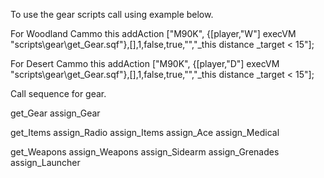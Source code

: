 

To use the gear scripts call using example below.

For Woodland Cammo
this addAction ["<t size='1' shadow='1' color='#00ff00'>M90K</t>", {[player,"W"] execVM "scripts\gear\get_Gear.sqf"},[],1,false,true,"","_this distance _target < 15"];

For Desert Cammo
this addAction ["<t size='1' shadow='1' color='#00ff00'>M90K</t>", {[player,"D"] execVM "scripts\gear\get_Gear.sqf"},[],1,false,true,"","_this distance _target < 15"];


Call sequence for gear.

get_Gear 
assign_Gear

get_Items
assign_Radio
assign_Items
assign_Ace
assign_Medical

get_Weapons
assign_Weapons
assign_Sidearm
assign_Grenades
assign_Launcher
